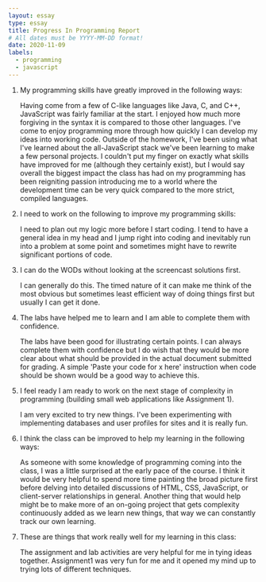 ```yaml
---
layout: essay
type: essay
title: Progress In Programming Report
# All dates must be YYYY-MM-DD format!
date: 2020-11-09
labels:
  - programming
  - javascript
---
```


1. My programming skills have greatly improved in the following ways:
	
	Having come from a few of C-like languages like Java, C, and C++, JavaScript was fairly familiar at the start. I enjoyed how much more forgiving in the syntax it is compared to those other languages. I've come to enjoy programming more through how quickly I can develop my ideas into working code. Outside of the homework, I've been using what I've learned about the all-JavaScript stack we've been learning to make a few personal projects. I couldn't put my finger on exactly what skills have improved for me (although they certainly exist), but I would say overall the biggest impact the class has had on my programming has been reigniting passion introducing me to a world where the development time can be very quick compared to the more strict, compiled languages.

2. I need to work on the following to improve my programming skills:

	I need to plan out my logic more before I start coding. I tend to have a general idea in my head and I jump right into coding and inevitably run into a problem at some point and sometimes might have to rewrite significant portions of code.


3. I can do the WODs without looking at the screencast solutions first.

	I can generally do this. The timed nature of it can make me think of the most obvious but sometimes least efficient way of doing things first but usually I can get it done.


4. The labs have helped me to learn and I am able to complete them with confidence.

	The labs have been good for illustrating certain points. I can always complete them with confidence but I do wish that they would be more clear about what should be provided in the actual document submitted for grading. A simple 'Paste your code for x here' instruction when code should be shown would be a good way to achieve this.


5. I feel ready I am ready to work on the next stage of complexity in programming (building small web applications like Assignment 1).

	I am very excited to try new things. I've been experimenting with implementing databases and user profiles for sites and it is really fun.


6. I think the class can be improved to help my learning in the following ways:

	As someone with some knowledge of programming coming into the class, I was a little surprised at the early pace of the course. I think it would be very helpful to spend more time painting the broad picture first before delving into detailed discussions of HTML, CSS, JavaScript, or client-server relationships in general. Another thing that would help might be to make more of an on-going project that gets complexity continuously added as we learn new things, that way we can constantly track our own learning.


7. These are things that work really well for my learning in this class:

	The assignment and lab activities are very helpful for me in tying ideas together. Assignment1 was very fun for me and it opened my mind up to trying lots of different techniques.
